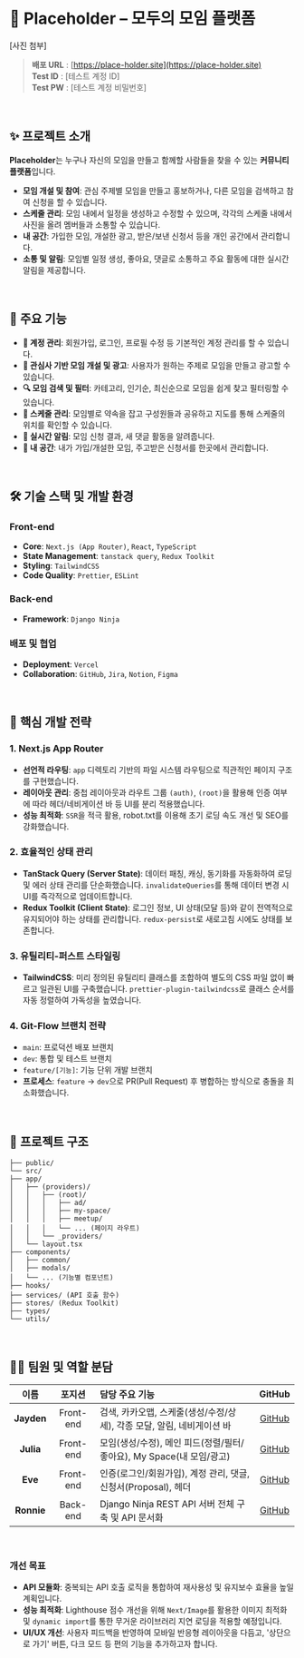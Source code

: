 # 📌 Placeholder – 모두의 모임 플랫폼

[사진 첨부]

> **배포 URL** : [https://place-holder.site](https://place-holder.site)
> <br>
> **Test ID** : [테스트 계정 ID]
> <br>
> **Test PW** : [테스트 계정 비밀번호]

<br>

## ✨ 프로젝트 소개

**Placeholder**는 누구나 자신의 모임을 만들고 함께할 사람들을 찾을 수 있는 **커뮤니티 플랫폼**입니다.

- **모임 개설 및 참여**: 관심 주제별 모임을 만들고 홍보하거나, 다른 모임을 검색하고 참여 신청을 할 수 있습니다.
- **스케줄 관리**: 모임 내에서 일정을 생성하고 수정할 수 있으며, 각각의 스케줄 내에서 사진을 올려 멤버들과 소통할 수 있습니다.
- **내 공간**: 가입한 모임, 개설한 광고, 받은/보낸 신청서 등을 개인 공간에서 관리합니다.
- **소통 및 알림**: 모임별 일정 생성, 좋아요, 댓글로 소통하고 주요 활동에 대한 실시간 알림을 제공합니다.

<br>

## 🚀 주요 기능

- **🪪 계정 관리**: 회원가입, 로그인, 프로필 수정 등 기본적인 계정 관리를 할 수 있습니다.
- **📝 관심사 기반 모임 개설 및 광고**: 사용자가 원하는 주제로 모임을 만들고 광고할 수 있습니다.
- **🔍 모임 검색 및 필터**: 카테고리, 인기순, 최신순으로 모임을 쉽게 찾고 필터링할 수 있습니다.
- **📅 스케줄 관리**: 모임별로 약속을 잡고 구성원들과 공유하고 지도를 통해 스케줄의 위치를 확인할 수 있습니다.
- **🔔 실시간 알림**: 모임 신청 결과, 새 댓글 활동을 알려줍니다.
- **📝 내 공간**: 내가 가입/개설한 모임, 주고받은 신청서를 한곳에서 관리합니다.

<br>

## 🛠️ 기술 스택 및 개발 환경

### Front-end

- **Core**: `Next.js (App Router)`, `React`, `TypeScript`
- **State Management**: `tanstack query`, `Redux Toolkit`
- **Styling**: `TailwindCSS`
- **Code Quality**: `Prettier`, `ESLint`

### Back-end

- **Framework**: `Django Ninja`

### 배포 및 협업

- **Deployment**: `Vercel`
- **Collaboration**: `GitHub`, `Jira`, `Notion`, `Figma`

<br>

## 🔧 핵심 개발 전략

### 1. Next.js App Router

- **선언적 라우팅**: `app` 디렉토리 기반의 파일 시스템 라우팅으로 직관적인 페이지 구조를 구현했습니다.
- **레이아웃 관리**: 중첩 레이아웃과 라우트 그룹 `(auth)`, `(root)`을 활용해 인증 여부에 따라 헤더/네비게이션 바 등 UI를 분리 적용했습니다.
- **성능 최적화**: `SSR`을 적극 활용, robot.txt를 이용해 초기 로딩 속도 개선 및 SEO를 강화했습니다.

### 2. 효율적인 상태 관리

- **TanStack Query (Server State)**: 데이터 패칭, 캐싱, 동기화를 자동화하여 로딩 및 에러 상태 관리를 단순화했습니다. `invalidateQueries`를 통해 데이터 변경 시 UI를
  즉각적으로 업데이트합니다.
- **Redux Toolkit (Client State)**: 로그인 정보, UI 상태(모달 등)와 같이 전역적으로 유지되어야 하는 상태를 관리합니다. `redux-persist`로 새로고침 시에도 상태를
  보존합니다.

### 3. 유틸리티-퍼스트 스타일링

- **TailwindCSS**: 미리 정의된 유틸리티 클래스를 조합하여 별도의 CSS 파일 없이 빠르고 일관된 UI를 구축했습니다. `prettier-plugin-tailwindcss`로 클래스 순서를 자동
  정렬하여 가독성을 높였습니다.

### 4. Git-Flow 브랜치 전략

- `main`: 프로덕션 배포 브랜치
- `dev`: 통합 및 테스트 브랜치
- `feature/[기능]`: 기능 단위 개발 브랜치
- **프로세스**: `feature` → `dev`으로 PR(Pull Request) 후 병합하는 방식으로 충돌을 최소화했습니다.

<br>

## 📁 프로젝트 구조

```
├── public/
└── src/
├── app/
│   ├── (providers)/
│   │   ├── (root)/
│   │   │   ├── ad/
│   │   │   ├── my-space/
│   │   │   ├── meetup/
│   │   │   └── ... (페이지 라우트)
│   │   └── _providers/
│   └── layout.tsx
├── components/
│   ├── common/
│   ├── modals/
│   └── ... (기능별 컴포넌트)
├── hooks/
├── services/ (API 호출 함수)
├── stores/ (Redux Toolkit)
├── types/
└── utils/
```

<br>

## 🧑‍💻 팀원 및 역할 분담

|     이름     |    포지션    | 담당 주요 기능                                       |               GitHub                |
|:----------:|:---------:|:-----------------------------------------------|:-----------------------------------:|
| **Jayden** | Front-end | 검색, 카카오맵, 스케줄(생성/수정/상세), 각종 모달, 알림, 네비게이션 바    | [GitHub](https://github.com/Jayden) |
| **Julia**  | Front-end | 모임(생성/수정), 메인 피드(정렬/필터/좋아요), My Space(내 모임/광고) | [GitHub](https://github.com/Julia)  |
|  **Eve**   | Front-end | 인증(로그인/회원가입), 계정 관리, 댓글, 신청서(Proposal), 헤더     |  [GitHub](https://github.com/Eve)   |
| **Ronnie** | Back-end  | Django Ninja REST API 서버 전체 구축 및 API 문서화       | [GitHub](https://github.com/Ronnie) |

<br>

### 개선 목표

- **API 모듈화**: 중복되는 API 호출 로직을 통합하여 재사용성 및 유지보수 효율을 높일 계획입니다.
- **성능 최적화**: Lighthouse 점수 개선을 위해 `Next/Image`를 활용한 이미지 최적화 및 `dynamic import`를 통한 무거운 라이브러리 지연 로딩을 적용할 예정입니다.
- **UI/UX 개선**: 사용자 피드백을 반영하여 모바일 반응형 레이아웃을 다듬고, '상단으로 가기' 버튼, 다크 모드 등 편의 기능을 추가하고자 합니다.

